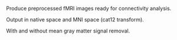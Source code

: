 Produce preprocessed fMRI images ready for connectivity analysis.

Output in native space and MNI space (cat12 transform).

With and without mean gray matter signal removal.
